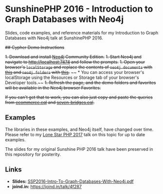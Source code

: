 # SunshinePHP 2016 - Introduction to Graph Databases with Neo4j

Slides, code examples, and reference materials for my Introduction to Graph Databases with Neo4j talk at SunshinePHP 2016.

~~## Cypher Demo Instructions~~

~~1. Download and install [Neo4j](http://neo4j.com/download/) Community Edition.~~
~~1. Start Neo4j and navigate to [http://localhost:7474](http://localhost:7474) and follow the prompts.~~
~~1. Open your browser's `localStorage` and replace the contents of `neo4j.documents` with [this](localStorage/neo4j.documents) and `neo4j.folders` with [this](localStorage/neo4j.folders).~~
~~    * You can access your browser's localStorage using the Resources or Storage tab of your browser's Developer tools.~~
~~1. Refresh the page, and the demo folders and favorites will be available in the Neo4j browser Favorites.~~

~~If you can't get that to work, you can also just copy and paste the queries from [ecommerce.cql](ecommerce.cql) and [seven-bridges.cql](seven-bridges.cql).~~

## Examples

The libraries in these examples, and Neo4j itself, have changed over time. Please refer to my
[Lone Star PHP 2017](../lonestar2017/intro-to-graph-databases-with-neo4j) talk on this topic for up to date examples.

The slides for my original Sunshine PHP 2016 talk have been preserved in this repository for posterity.

## Links
* **Slides:** [SSP2016-Intro-To-Graph-Databases-With-Neo4j.pdf](SSP2016-Intro-to-Graph-Databases-With-Neo4j.pdf?raw=true)
* **joind.in:** https://joind.in/talk/4f287

